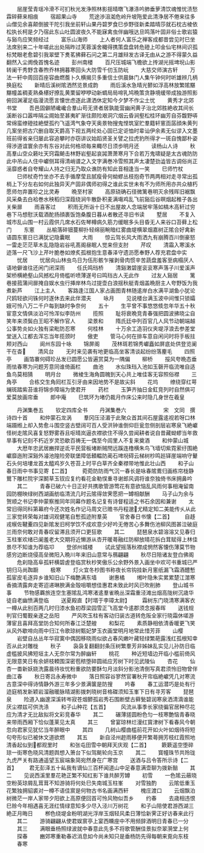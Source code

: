 <!-- { "loadSidebar": true } -->
　　层崖莹青瑶冷滑不可扪秋光发浄照林影揺晴暾飞瀑涤吟肺垂萝清饮魂惟忧渍愁霖碎藓来相痕
　　宿超果山寺
　　荒途渉沮洳危岭升坡陁爱此清浄居不倦来往多山僧见余喜颠倒披干陀引我坐前轩山果丹碧罗食巳歩野径新柔踏晴莎就石枕古棱依松执长柯是夕乃宿此东山吐圆波夜久不能寐禽虫伴幽哦达旦鸣落叶固非俗士歌岩猿与谿鸟应笑频经过
　　富乐山海师
　　上人者何人富乐之禅客成都昔尝见时巳坐法席别来二十年嗟此出处隔昨过芙蓉溪舍檝得携策盘盘转危磴上叩金仙宅林间识孤标梵眼老愈碧引我翠壁下煑茗拂藓石问之第二月雄辩发古译无由从之游不得蒙久益翻然入尘阓俛首愧名迹
　　彭州南楼
　　百尺压城端飞檐欲上抟湖光摇埤堄山影转阑干秀野含春煦乔林拥暮寒回头大防雪千仞玉防岏
　　大慈交师演古轩
　　万法一轩中周回百座容曲燃薝卜久横揭贝多重信士供晨鉢门人集午钟何时听雄辨几柄换庭松
　　新晴后溪树隂洒然览景成韵
　　雨后溪水急晴光鬰如浮高林放繁隂黮黮幢盖稠麦熟桑椹好撩乱黄栗留咿咿动新蜩局局啼乳鸠晩策贪静境缓带成独游照影俯回渊濯足临漫流愿言懐世虑逐此潇洒休定知今夕梦不作尘土忧
　　黄秀才北郊书堂
　　吾邑固僻陋巉巉合羣山苟无贤者居孰能营幽闲黄子治北郊胜絶收其间长溪断谷口嚣哗隔尘阛始至甚夷旷渐往颇险艰洞穴烟云昏涧壑松桂环幽芳自芬馥野哢常绵蛮缭磴挂絶壁孤彴飞遥湾气象夺天奥景物搜鬼悭筑室贮羣籍轩窻靣孱顔朱黄列几案坐把古穴删自取天爵高下视五两纶处心固已定讵恤时辈讪伊余素无似谬入文墨班前得省亲归屡此容追攀时亦窃讲议始蹈贤圣关譬之拉虎豹所得才一斑自愧鄙朴姿得渉道谊寰余亦有东谷对此何格顽毎来輙尽日须歩明月还
　　读杨山人诗
　　秋高羣山空众籁吐天窍霜飇击林野岩壑起哀嘂萧萧寒月下合若万鬼啸疑是太古魂防防此中吊山人住中巘侧耳得清峭谱之入文字满巻冷雪照其声太凄楚劲澁皆古调俗尚正滛靡惑者自夸耀山人持之归无乃取众谯防有知此音相逢当一笑
　　巳师竹杖
　　巳师杖奇竹坐亦不去手循摩莹且腻瘦骨何蚴蟉丛枝抱奇节两两相对走寻常出孤梢上下分左右如何此独异天产固非偶师初得之谁此实世未有不为师所用亦共众植朽愿师勿弃置珍之比灵寿
　　晩至村家
　　高原硗确石径微篱巷明灭余残晖旧裾飘风采桑去白袷巻水秧稻归深葭绕涧牛散卧积麦满塲鸡乱飞前谿后谷暝烟起稚子各出关柴扉
　　雨喜客过
　　积雨无所诣十日不出屋故人念端居牢落如槁木高轩过穷巷下马想慰沃载酒酡扬顔裹饭饱桑腹日暮从者散还寻旧书读
　　墅居
　　不复入城市乱山围一村云霞供几席水石佐琴樽病久筋力缓眠多头目昏无人来谷口苔藓上松门
　　东窻
　　丛榆落碎钿蔓柳扑轻绵丽畹暗红雾曲堤横翠烟嘉树正隂合好禽新语圆东窻日已满犹记隐囊眠
　　大雨
　　惊云驾长风大雨洒九有崩腾百川倒豪怒一雷走茫茫草木乱隐隐岩谷吼髙阁昼眠人觉来但支肘
　　芹叹
　　清霜入寒溪水迹落一尺飞沙上芹叶脆巻如燎炙孤根抱生意春泽守遗沥愿奉野人荐充君盘中实
　　忧居
　　忧居向山林虫鸟日为伍形骸乍摧剥骨肉惯辛苦蔬盘羞客至病榻厌人语地僻谁往还闲门闭深雨
　　任氏鸣珰桥
　　清谿潄碧崖衮衮寒声落子川爱溪声架桥横絶壑山风撼松月倚槛听喷薄遂号曰鸣珰古人无此作
　　过友人谿居
　　篱巷接菰蒲间扉掩自娱水虫行挿岸林鸟过提壶白浪揺秋艇青烟盖晩厨主人夸野饭为我煮新芦
　　江上主人
　　客路逢江国人家占画图青林随逺岸白水满平湖鱼小犹论尺鸥轻欲问铢何时遂休去来此伴潜夫
　　咏月
　　见说楼台满玉波中间惟只锁孀娥可怜八万二千户每到缺时争奈何
　　五十
　　生平曾不事悠悠倐忽年华五十秋宦意文情俱淡泊可怜浑似李防州
　　揽照
　　耻将衰晩竞青春强把圆波拂晓尘自笑年来须鬓白王昭不解作官人
　　梁景和
　　隋氏廷中列百官几人风节动朝端越公事势炎如火独有梁毗防忍寒
　　何桂林
　　十万余工造羽仪夹堤浮浪去参差堂堂送入江都去浑忘当年揽颈时
　　傲吏
　　管马心何在排车意自闲问时将手板拄颊对西山
　　阆州东园十咏
　　锦屏阁
　　茂林斑若锦秀巘矗如屏底处供登览阑干在杳
　　清风台
　　无时来见袭有地更临高坐客清谈起纷纷落麈毛
　　四照亭
　　画箔褰何碍珍丛发已圆愿公皆遍赏莫为一隅偏
　　柳桥
　　挼风夸晩态垂雨怯春寒为问题芳意同谁倚画栏
　　曲池
　　水似珠珰入池如玉磬开临流唯自适鱼鸟莫相猜
　　明月台
　　微棱生海角圆魄到天心共上唯佳客无容照俗襟
　　三角亭
　　合栋交生角囘栏互引牙由来因地势不是故尖斜
　　花坞
　　缭绕穿红萼斓斑踏紫苔谁将锦歩障端为使君开
　　药栏
　　玉笋齐抽日金釭竞列时自然俱可爱莫放画帘垂
　　郎中庵
　　巳筑环为堵仍裁月作床公来时隐几身世在羲皇

　　丹渊集巻五
　　钦定四库全书
　　丹渊集巻六　　　　　　　宋　文同　撰诗四十首
　　和仲蒙石龙涡
　　羣冈压泾湄于此聚众首其间石屋露逺视若呀口林端蹑縆上却入势愈斗围空竖古壁阔可百人受洪钟谁倒仰巨瓮忽侧剖层岩寒泉飞絶巘怪树走隂风喜复怒野雾吞且呕晴岚逼衣襟欲住不得久尝闻耕者说自昔藏蚴蟉当年救旱事有记刻不朽近岁灵恐歇百祷无一偶至今闾里人不复来奠酒
　　和仲蒙山城
　　大厯年忠武居豳捍逆氐平民营板堵断贼閇远蹊连橹横朱鸟飞墙切紫霓萦纡围絶巘靡迤附深谿外濬池隍险旁联堡障低轒輼防蔺石埤堄碍云梯树杪鸣廵铎崖端响守鼙石头何培塿龙首太醯鸡岁久苍苔上时平白草齐全秦襟带地惟此壮山西
　　和子山春日雨中书事见寄【二首】
　　菀菀防防雨气沉一春长是咏春隂鷰归画栋帘栊静鸎下雕栏院宇深鬭草玉钗应复约看花金勒悮重寻谢郎风调将谁奈独倚书床拥鼻吟
　　其二
　　青春已破六十日正好共携歌管游莺花有意欲恼乱风雨何事相淹留南园防棚映绿树西湖画舫临清流几时云隂得敛霁愿把一罇相献酬
　　马子山为余与贺顺之书记李仲蒙察推同年同幕作题名记复有诗督程适之书石余因和兼谢
　　太常旧得同科第幕府今还次姓名作记马周文已赡书丹程邈尤精定知二美能传乆从此三家觉转荣每对雄词观健笔自慙孤迹附羣英
　　官舍春日书懐【二首】
　　自趍戎幙佐鞬櫜四见新隂发旧柯学饮不成欢意少好吟无倦苦心多舞伤池柳风图甚泣破庭兰雨奈何敢对青春叹留滞且须开口更狂歌
　　其二
　　琵琶泉水碧溶溶又见春归玉柱峯欢绪已阑羞老大交期将近懒游从杏开暖蕚融红防柳放晴花拆白茸赋得上林佳景尽不知谁为荐临卭
　　登邠州城楼
　　试此望摇落秋襟成惘然客懐伤薄莫节物感穷边断烧侵高垒微阳入晩川年来旧山意常与鴈翩翩
　　秋尽日陪诸友登白佛阁
　　危刹隐高阜孤轩横碧虗登临赏秋杪笑傲乐公余野外景入画坐中欢可书重城已严钥归马尚踟蹰
　　极寒
　　灯火宜冬杪图书称夜长帘钩挂新月窻纸漏飞霜酒醴慙孤宦皮毛逐异乡谁知旧山下梅艶满东墙
　　谢惠橘
　　缃叶隐朱实累累楚江澨寒香摘清露奔走寄迢递琳腴满金殻咀嚼想佳惠君未致此时风已吹削肺
　　登山城书事
　　节物感覉旅连空生塞隂乱鸿寒渚逺羣雀晩丛深霜重泾滩出烟高陇树沉歳华徒自老幽愤满登临
　　送夏殿直【时壻于李璋太尉】
　　霜树东门晓清寒满客衣一樽从此别百两几时归漆水鱼初荐梁园雪正飞高堂今逺郡须念报春晖
　　送钱规判官归蜀觐亲遂之岳阳
　　严风吹玉柱有客动归装古道转危阪全家行晓霜休嗟游薄宦且喜拜高堂防合知何所春江泛楚艎
　　和梨花
　　素质静相依清香暖更飞笑从风外歇啼向雨中归江令歌琼树甄妃梦玉衣画堂明月地常此惜芳菲
　　山樱
　　岩壁自丛丛年华寂寞中偶因移晓雨似欲占春风嫩叶藏轻绿繁葩露浅红孤根知幸否从此对雕栊
　　秋子
　　袅袅复翻翻封条压树繁羣芳非姊妹乱实见儿孙防日临虚槛披风拂短垣主人无奈尔常为醉幽轩
　　桃花
　　种近短墙边开临小槛前倚风无限意笑日有余妍枝輭围深密苞秾堕碎圆祗应芳树下时见武陵仙
　　杏花
　　仙杏一畨新妖娆洗露晨待妆忧粉重欲防要酥匀月淡斜分影池清倒写真君须怜旧物曾伴曲江春
　　秋日寄吕永寿微中
　　落日照容谷寥然官署秋开帘临絶巘凭几对寒流古意深中得诗情静外游三年多少景满箧是防搜
　　吟春
　　春工运潜巧是处有行迹庭梢发新颖岩溜融暖脉晴湖影拨刺晓树音格磔须知玉峯下日有寻芳客
　　琵琶泉
　　险道入幽邃深溪转岑寂苍烟鬰孤岩秀石围断壁古藓甃碧润寒泉洒清滴谁能厌尘襟兹可供洗涤
　　和子山种花【五首】
　　风流从事季长家绕徧官居种尽花应为清才无比敌拟将文彩竞春华
　　其二
　　碾薄搓圆粉色匀一枝寒艶恼青春晓来带雨西厢下恰似蓬莱见太真
　　其三
　　曾宴琼林烂漫红寳津树下看春风今朝忽向君家见犹忆当年醉眼中
　　其四
　　几树山樱曲槛前花开如火叶如烟待将短句夸形似已被休文道欲燃
　　其五
　　新自泾州趂雨移便开繁蕚拥芳枝红霞照地清香起似到都观里时
　　和张屯田雪中朝拜天庆观【二首】
　　簌簌遥空堕碎琼一街寒色晓风清题舆想入箫台下似驾颷轮向玉京
　　其二
　　寳幢珠节共玲珑九虎严关有路通遥望玉宸端象简宛然身在广寒宫
　　送酒与吕令答所示诗【二首】
　　君无彭泽五十畆我有谪仙三百杯闻道山中足春意满壶聊为拨新醅
　　其二
　　见说西溪里羣花艳正繁不知红影下谁共醉芳罇
　　初雪
　　一色隂云蔽晓空粉英琼屑乱茸茸不知游骑将何处巳失南城玉柱峯
　　对雪独酌
　　云隂低重玉花繁独拥貂裘对一樽不语佳賔是何物古书名画满西轩
　　槐庄渡口
　　云烟飘泊树微茫一岸人家带夕阳欲上高原便回首可怜风物似吾乡
　　约春
　　去歳相违恨巳赊今年相遇喜无涯红情绿意知多少尽入泾川万树花
　　和子山陪使君游西湖三絶正月晦日
　　栁色绕堤金粉明湖光浮岸玉烟轻风柔日薄恰新霁正好访春来此行
　　其二
　　游骑翩翩从使君娱賔亭上宴西矄座中不用频辞酒明日青春已一分
　　其三
　　满眼垂杨照绿波就中春意此先多不将歌管酬佳景拟奈翠漪堂上何
　　探春
　　豳郊寒重勒春迟消息如今尚未知只是垂杨防先得每朝来覔向东枝
　　春寒
